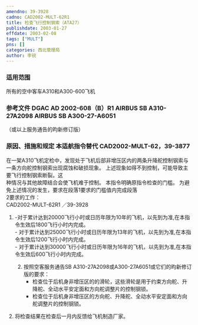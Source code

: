 ```yaml
---
amendno: 39-3928  
cadno: CAD2002-MULT-62R1  
title: 检查飞行控制钢索（ATA27）  
publishdate: 2003-01-27  
effdate: 2003-02-08  
tags: ["MULT"]  
pns: []  
categories: 西北管理局  
author: 李锐  
---
```

  
### 适用范围  
所有的空中客车A310和A300-600飞机  
  
<!--more-->  
### 参考文件    DGAC AD 2002-608（B）R1     AIRBUS SB A310-27A2098     AIRBUS SB A300-27-A6051  
（或以上服务通告的昀新修订版）  
  
### 原因、措施和规定 本适航指令替代 CAD2002-MULT-62，39-3877  
在一架A310飞机定检中，发现处于飞机后部非增压区内的两条升降舵控制钢索与一条方向舵控制钢索出现腐蚀和破损现象。     上述现象如得不到控制，可能导致主要飞行控制钢索断裂。这  
种情况与其他故障结合会使飞机难于控制。 本指令明确原指令检查的门槛。     为避免上述情况的发生，要求在段落1要求的门槛值内完成段落  
2要求的工作：  
       CAD2002-MULT-62R1   ／39-3928  
1. -对于累计达到20000飞行小时或日历年限为10年的飞机，以先到为准,在本指令生效后1800飞行小时内完成。  
       - 对于累计达到25000飞行小时或日历年限为13年的飞机，以先到为准,在本指令生效后1200飞行小时内完成。  
       - 对于累计达到30000飞行小时或日历年限为16年的飞机，以先到为准,在本指令生效后600飞行小时内完成。  
  
    2. 按照空客服务通告SB A310-27A2098或A300-27A6051或它们的昀新修订版的要求：  
       - 检查位于后机身非增压区的的滑轮，这些滑轮是用于约束方向舵、升降舵、全动水平安定面和方向舵调整片的控制钢锁。  
       - 检查位于后机身非增压区的方向舵、升降舵、全动水平安定面和方向舵调整片的控制钢锁。  
  
3. 将检查结果在检查后一月内反馈给飞机制造厂家。  
